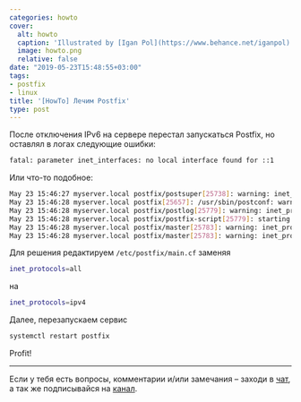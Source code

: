 ```yaml
---
categories: howto
cover:
  alt: howto
  caption: 'Illustrated by [Igan Pol](https://www.behance.net/iganpol)'
  image: howto.png
  relative: false
date: "2019-05-23T15:48:55+03:00"
tags:
- postfix
- linux
title: '[HowTo] Лечим Postfix'
type: post
---
```


После отключения IPv6 на сервере перестал запускаться Postfix, но оставлял в логах следующие ошибки:

```bash
fatal: parameter inet_interfaces: no local interface found for ::1
```

Или что-то подобное:

```bash
May 23 15:46:27 myserver.local postfix/postsuper[25738]: warning: inet_protocols: disabling IPv6 name/address support: Address family not supported by protocol
May 23 15:46:28 myserver.local postfix[25657]: /usr/sbin/postconf: warning: inet_protocols: disabling IPv6 name/address support: Address family not supported by protocol
May 23 15:46:28 myserver.local postfix/postlog[25779]: warning: inet_protocols: disabling IPv6 name/address support: Address family not supported by protocol
May 23 15:46:28 myserver.local postfix/postfix-script[25779]: starting the Postfix mail system
May 23 15:46:28 myserver.local postfix/master[25783]: warning: inet_protocols: disabling IPv6 name/address support: Address family not supported by protocol
May 23 15:46:28 myserver.local postfix/master[25783]: warning: inet_protocols: disabling IPv6 name/address support: Address family not supported by protocol
```

Для решения редактируем `/etc/postfix/main.cf` заменяя

```bash
inet_protocols=all
```

на

```bash
inet_protocols=ipv4
```

Далее, перезапускаем сервис

```bash
systemctl restart postfix
```

Profit!

---
Если у тебя есть вопросы, комментарии и/или замечания – заходи в [чат](https://ttttt.me/jtprogru_chat), а так же подписывайся на [канал](https://ttttt.me/jtprogru_channel).
